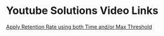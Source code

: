# Youtube Solutions Video Links
<a href = "https://youtu.be/bGI-uidHfxA">Apply Retention Rate using both Time and/or Max Threshold